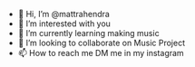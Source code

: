 - 👋 Hi, I’m @mattrahendra
- 👀 I’m interested with you
- 🌱 I’m currently learning making music
- 💞️ I’m looking to collaborate on Music Project
- 📫 How to reach me DM me in my instagram

<!---
mattrahendra/mattrahendra is a ✨ special ✨ repository because its `README.md` (this file) appears on your GitHub profile.
You can click the Preview link to take a look at your changes.
--->
